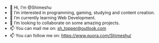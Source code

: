 - 👋 Hi, I’m @Shimeshu
- 👀 I’m interested in programming, gaming, studying and content creation.
- 🌱 I’m currently learning Web Development.
- 💞️ I’m looking to collaborate on some amazing projects.
- 📫 You can mail me on: <a>sh_topper@outlook.com</a>
- 📫 You can follow me on: https://www.quora.com/Shimeshu/

<!---
Shimeshu/Shimeshu is a ✨ special ✨ repository because its `README.md` (this file) appears on your GitHub profile.
You can click the Preview link to take a look at your changes.
--->
